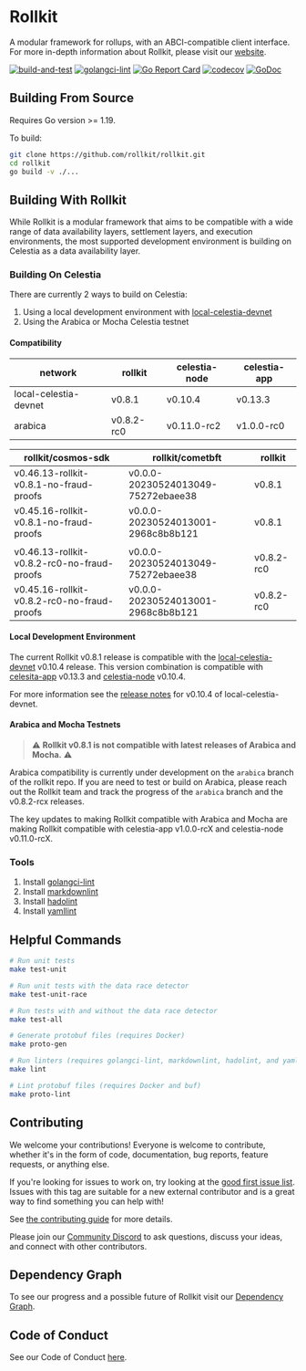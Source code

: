 # Rollkit

A modular framework for rollups, with an ABCI-compatible client interface. For more in-depth information about Rollkit, please visit our [website](https://rollkit.dev).

[![build-and-test](https://github.com/rollkit/rollkit/actions/workflows/test.yml/badge.svg)](https://github.com/rollkit/rollkit/actions/workflows/test.yml)
[![golangci-lint](https://github.com/rollkit/rollkit/actions/workflows/lint.yml/badge.svg)](https://github.com/rollkit/rollkit/actions/workflows/lint.yml)
[![Go Report Card](https://goreportcard.com/badge/github.com/rollkit/rollkit)](https://goreportcard.com/report/github.com/rollkit/rollkit)
[![codecov](https://codecov.io/gh/rollkit/rollkit/branch/main/graph/badge.svg?token=CWGA4RLDS9)](https://codecov.io/gh/rollkit/rollkit)
[![GoDoc](https://godoc.org/github.com/rollkit/rollkit?status.svg)](https://godoc.org/github.com/rollkit/rollkit)

## Building From Source

Requires Go version >= 1.19.

To build:

```sh
git clone https://github.com/rollkit/rollkit.git
cd rollkit 
go build -v ./...
```

## Building With Rollkit

While Rollkit is a modular framework that aims to be compatible with a wide
range of data availability layers, settlement layers, and execution
environments, the most supported development environment is building on Celestia
as a data availability layer.

### Building On Celestia

There are currently 2 ways to build on Celestia:

1. Using a local development environment with [local-celestia-devnet](https://github.com/rollkit/local-celestia-devnet)
1. Using the Arabica or Mocha Celestia testnet

#### Compatibility

| network               | rollkit    | celestia-node | celestia-app |
|-----------------------|------------|---------------|--------------|
| local-celestia-devnet | v0.8.1     | v0.10.4       | v0.13.3      |
| arabica               | v0.8.2-rc0 | v0.11.0-rc2   | v1.0.0-rc0   |


| rollkit/cosmos-sdk                          | rollkit/cometbft                   | rollkit    |
|---------------------------------------------|------------------------------------|------------|
| v0.46.13-rollkit-v0.8.1-no-fraud-proofs     | v0.0.0-20230524013049-75272ebaee38 | v0.8.1     |
| v0.45.16-rollkit-v0.8.1-no-fraud-proofs     | v0.0.0-20230524013001-2968c8b8b121 | v0.8.1     |
|                                             |                                    |            |
| v0.46.13-rollkit-v0.8.2-rc0-no-fraud-proofs | v0.0.0-20230524013049-75272ebaee38 | v0.8.2-rc0 |
| v0.45.16-rollkit-v0.8.2-rc0-no-fraud-proofs | v0.0.0-20230524013001-2968c8b8b121 | v0.8.2-rc0 |

#### Local Development Environment

The current Rollkit v0.8.1 release is compatible with the
[local-celestia-devnet](https://github.com/rollkit/local-celestia-devnet)
v0.10.4 release. This version combination is compatible with
[celesita-app](https://github.com/celestiaorg/celestia-app) v0.13.3 and
[celestia-node](https://github.com/celestiaorg/celestia-node) v0.10.4.

For more information see the [release
notes](https://github.com/rollkit/local-celestia-devnet/releases/tag/v0.10.4)
for v0.10.4 of local-celestia-devnet.

#### Arabica and Mocha Testnets

> :warning: **Rollkit v0.8.1 is not compatible with latest releases of Arabica and Mocha.** :warning:

Arabica compatibility is currently under development on the `arabica` branch of
the rollkit repo. If you are need to test or build on Arabica, please reach out
the Rollkit team and track the progress of the `arabica` branch and the
v0.8.2-rcx releases.

The key updates to making Rollkit compatible with Arabica and Mocha are making
Rollkit compatible with celestia-app v1.0.0-rcX and celestia-node v0.11.0-rcX.

### Tools

1. Install [golangci-lint](https://golangci-lint.run/usage/install/)
1. Install [markdownlint](https://github.com/DavidAnson/markdownlint)
1. Install [hadolint](https://github.com/hadolint/hadolint)
1. Install [yamllint](https://yamllint.readthedocs.io/en/stable/quickstart.html)

## Helpful Commands

```sh
# Run unit tests
make test-unit

# Run unit tests with the data race detector
make test-unit-race

# Run tests with and without the data race detector
make test-all

# Generate protobuf files (requires Docker)
make proto-gen

# Run linters (requires golangci-lint, markdownlint, hadolint, and yamllint)
make lint

# Lint protobuf files (requires Docker and buf)
make proto-lint

```

## Contributing

We welcome your contributions! Everyone is welcome to contribute, whether it's in the form of code,
documentation, bug reports, feature requests, or anything else.

If you're looking for issues to work on, try looking at the [good first issue list](https://github.com/rollkit/rollkit/issues?q=is%3Aissue+is%3Aopen+label%3A%22good+first+issue%22). Issues with this tag are suitable for a new external contributor and is a great way to find something you can help with!

See [the contributing guide](./CONTRIBUTING.md) for more details.

Please join our [Community Discord](https://discord.com/invite/YsnTPcSfWQ) to ask questions, discuss your ideas, and connect with other contributors.

## Dependency Graph

To see our progress and a possible future of Rollkit visit our [Dependency Graph](./docs/specification/rollkit-dependency-graph.md).

## Code of Conduct

See our Code of Conduct [here](https://docs.celestia.org/community/coc).
